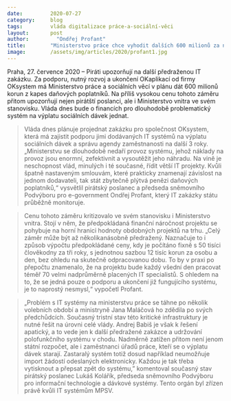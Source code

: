 ```yaml
---
date:         2020-07-27
category:     blog
tags:         vláda digitalizace práce-a-sociální-věci
layout:       post
author: 	    "Ondřej Profant"
title:        "Ministerstvo práce chce vyhodit dalších 600 milionů za nechvalně známý systém pro výplatu sociálních dávek. Piráti kritizují předraženost"
image:        /assets/img/articles/2020/profant1.jpg
---  
```


Praha, 27. července 2020 – Piráti upozorňují na další předraženou IT zakázku. Za podporu, nutný rozvoj a ukončení OKaplikací od firmy OKsystem má Ministerstvo práce a sociálních věcí v plánu dát 600 milionů korun z kapes daňových poplatníků. Na příliš vysokou cenu tohoto záměru přitom upozorňují nejen pirátští poslanci, ale i Ministerstvo vnitra ve svém stanovisku. Vláda dnes bude o financích pro dlouhodobě problematický systém na výplatu sociálních dávek jednat. 

> Vláda dnes plánuje projednat zakázku pro společnost OKsystem, která má zajistit podporu jimi dodávaných IT systémů na výplatu sociálních dávek a správu agendy zaměstnanosti na další 3 roky. „Ministerstvu se dlouhodobě nedaří provoz systému, jehož náklady na provoz jsou enormní, zefektivnit a vysoutěžit jeho náhradu. Na vině je neschopnost vlád, minulých i té současné, řídit větší IT projekty. Kvůli špatně nastaveným smlouvám, které prakticky znamenají závislost na jednom dodavateli, tak stát zbytečně plýtvá penězi daňových poplatníků,“ vysvětlil pirátský poslanec a předseda sněmovního Podvýboru pro e-government Ondřej Profant, který IT zakázky státu průběžně monitoruje.

> Cenu tohoto záměru kritizovalo ve svém stanovisku i Ministerstvo vnitra. Stojí v něm, že předpokládaná finanční náročnost projektu se pohybuje na horní hranici hodnoty obdobných projektů na trhu. „Celý záměr může být až několikanásobně předražený. Naznačuje to i způsob výpočtu předpokládané ceny, kdy je počítáno fixně s 50 tisíci člověkodny za tři roky, s jednotnou sazbou 12 tisíc korun za osobu a den, bez ohledu na skutečně odpracovanou dobu. To by v praxi po přepočtu znamenalo, že na projektu bude každý všední den pracovat téměř 70 velmi nadprůměrně placených IT specialistů. S ohledem na to, že se jedná pouze o podporu a ukončení již fungujícího systému, je to naprostý nesmysl,“ vypočetl Profant. 

> „Problém s IT systémy na ministerstvu práce se táhne po několik volebních období a ministryně Jana Maláčová ho zdědila po svých předchůdcích. Současný tristní stav této kritické infrastruktury je nutné řešit na úrovni celé vlády. Andrej Babiš je však k řešení apatický, a to vede jen k další předražené zakázce a udržování polofunkčního systému v chodu. Nadměrně zatížen přitom není jenom státní rozpočet, ale i zaměstnanci úřadů práce, kteří se o výplatu dávek starají. Zastaralý systém totiž dosud například neumožňuje import žádostí odeslaných elektronicky. Každou je tak třeba vytisknout a přepsat zpět do systému,” komentoval současný stav pirátský poslanec Lukáš Kolářík, předseda sněmovního Podvýboru pro informační technologie a dávkové systémy. Tento orgán byl zřízen právě kvůli IT systémům MPSV.


